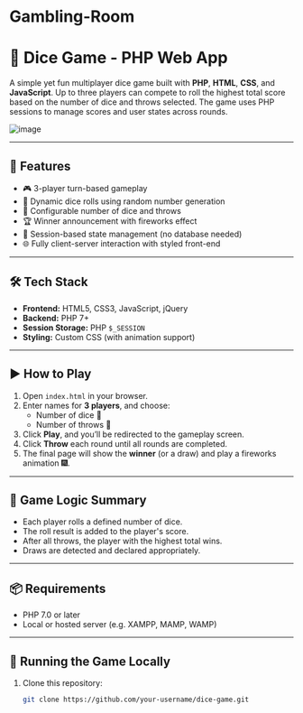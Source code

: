 # Gambling-Room
# 🎲 Dice Game - PHP Web App

A simple yet fun multiplayer dice game built with **PHP**, **HTML**, **CSS**, and **JavaScript**. Up to three players can compete to roll the highest total score based on the number of dice and throws selected. The game uses PHP sessions to manage scores and user states across rounds.

![image](https://github.com/user-attachments/assets/21195b2a-9442-4f4c-8986-3496b44730c3)


---

## 🚀 Features

- 🎮 3-player turn-based gameplay
- 🎲 Dynamic dice rolls using random number generation
- 🧮 Configurable number of dice and throws
- 🏆 Winner announcement with fireworks effect
- 💾 Session-based state management (no database needed)
- 🌐 Fully client-server interaction with styled front-end

---

## 🛠️ Tech Stack

- **Frontend:** HTML5, CSS3, JavaScript, jQuery
- **Backend:** PHP 7+
- **Session Storage:** PHP `$_SESSION`
- **Styling:** Custom CSS (with animation support)


---

## ▶️ How to Play

1. Open `index.html` in your browser.
2. Enter names for **3 players**, and choose:
   - Number of dice 🎲
   - Number of throws 🔁
3. Click **Play**, and you’ll be redirected to the gameplay screen.
4. Click **Throw** each round until all rounds are completed.
5. The final page will show the **winner** (or a draw) and play a fireworks animation 🎆.

---

## 🧠 Game Logic Summary

- Each player rolls a defined number of dice.
- The roll result is added to the player's score.
- After all throws, the player with the highest total wins.
- Draws are detected and declared appropriately.

---

## 📦 Requirements

- PHP 7.0 or later
- Local or hosted server (e.g. XAMPP, MAMP, WAMP)

---

## 🧪 Running the Game Locally

1. Clone this repository:
   ```bash
   git clone https://github.com/your-username/dice-game.git


